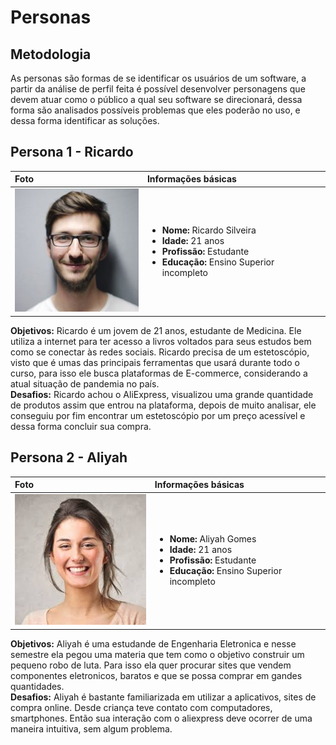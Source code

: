 # Personas
## Metodologia
As personas são formas de se identificar os usuários de um software, a partir da análise de perfil feita é possível desenvolver personagens que devem atuar como o público a qual seu software se direcionará, dessa forma são analisados possíveis problemas que eles poderão no uso, e dessa forma identificar as soluções.

## Persona 1 - Ricardo

|Foto|Informações básicas|
|:-|:-|
|![Ricaro](./images/ricardo.jpg)| <ul><li><b>Nome:</b> Ricardo Silveira</li><li><b>Idade:</b> 21 anos</li><li><b>Profissão:</b> Estudante</li><li><b>Educação:</b> Ensino Superior incompleto</li></ul> |

**Objetivos:** Ricardo é um jovem de 21 anos, estudante de Medicina. Ele utiliza a internet para ter acesso a livros voltados para seus estudos bem como se conectar às redes sociais. Ricardo precisa de um estetoscópio, visto que é umas das principais ferramentas que usará durante todo o curso, para isso ele busca plataformas de E-commerce, considerando a atual situação de pandemia no país.<br>
**Desafios:** Ricardo achou o AliExpress, visualizou uma grande quantidade de produtos assim que entrou na plataforma, depois de muito analisar, ele conseguiu por fim encontrar um estetoscópio por um preço acessível e dessa forma concluir sua compra.

## Persona 2 - Aliyah

|Foto|Informações básicas|
|:-|:-|
|![Aliyah](./images/aliyah.jpeg)| <ul><li><b>Nome:</b> Aliyah Gomes</li><li><b>Idade:</b> 21 anos</li><li><b>Profissão:</b> Estudante</li><li><b>Educação:</b> Ensino Superior incompleto</li></ul> |

**Objetivos:** Aliyah é uma estudande de Engenharia Eletronica e nesse semestre ela pegou uma materia que tem como o objetivo construir um pequeno robo de luta. Para isso ela quer procurar sites que vendem componentes eletronicos, baratos e que se possa comprar em gandes quantidades.<br>
**Desafios:** Aliyah é bastante familiarizada em utilizar a aplicativos, sites de compra online. Desde criança teve contato com computadores, smartphones. Então sua interação com o aliexpress deve ocorrer de uma maneira intuitiva, sem algum problema.
